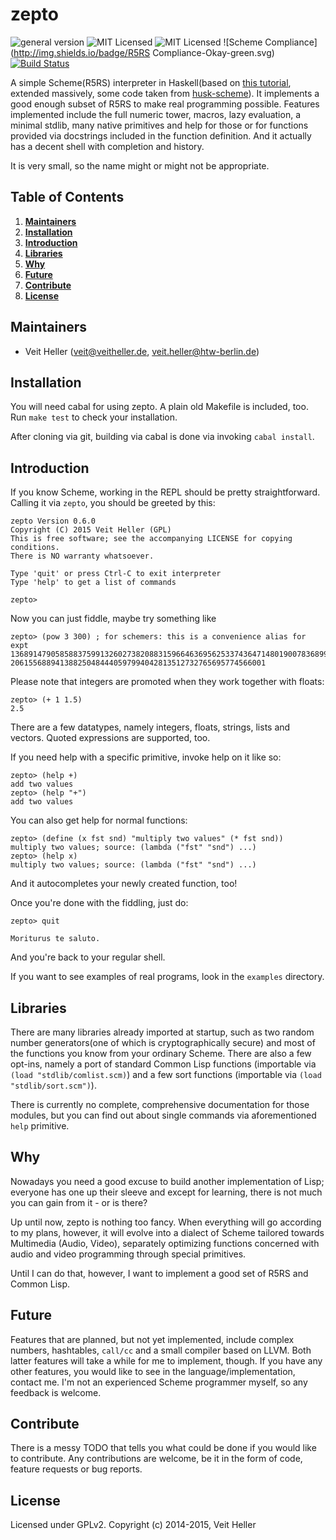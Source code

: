 # zepto
![general version](http://img.shields.io/badge/version-0.6.2-yellow.svg)
![MIT Licensed](http://img.shields.io/badge/license-MIT-blue.svg)
![MIT Licensed](http://img.shields.io/badge/GHC_Version-7.6--7.8-grey.svg)
![Scheme Compliance](http://img.shields.io/badge/R5RS Compliance-Okay-green.svg)
[![Build Status](https://travis-ci.org/hellerve/zepto.png?branch=master)](https://travis-ci.org/hellerve/zepto)

A simple Scheme(R5RS) interpreter in Haskell(based on 
[this tutorial](http://upload.wikimedia.org/wikipedia/commons/a/aa/Write_Yourself_a_Scheme_in_48_Hours.pdf),
extended massively, some code taken from [husk-scheme](https://github.com/justinethier/husk-scheme)).
It implements a good enough subset of R5RS to make real programming possible.
Features implemented include the full numeric tower, macros, lazy evaluation, 
a minimal stdlib, many native primitives and help for those or for functions 
provided via docstrings included in the function definition. And it actually 
has a decent shell with completion and history.

It is very small, so the name might or might not be appropriate.

## Table of Contents

1. **[Maintainers](#maintainers)**
2. **[Installation](#installation)**
3. **[Introduction](#introduction)**
4. **[Libraries](#libraries)**
5. **[Why](#why)**
6. **[Future](#future)**
7. **[Contribute](#contribute)**
8. **[License](#license)**

## Maintainers

* Veit Heller (<veit@veitheller.de>, <veit.heller@htw-berlin.de>)

## Installation

You will need cabal for using zepto. A plain old Makefile is included, too.
Run `make test` to check your installation.

After cloning via git, building via cabal is done via invoking `cabal install`.

## Introduction

If you know Scheme, working in the REPL should be pretty straightforward.
Calling it via `zepto`, you should be greeted by this:

```
zepto Version 0.6.0
Copyright (C) 2015 Veit Heller (GPL)
This is free software; see the accompanying LICENSE for copying conditions.
There is NO warranty whatsoever.

Type 'quit' or press Ctrl-C to exit interpreter
Type 'help' to get a list of commands

zepto> 
```

Now you can just fiddle, maybe try something like

```
zepto> (pow 3 300) ; for schemers: this is a convenience alias for expt
136891479058588375991326027382088315966463695625337436471480190078368997177499076593800
206155688941388250484440597994042813512732765695774566001
```

Please note that integers are promoted when they work together with floats:

```
zepto> (+ 1 1.5)
2.5
```

There are a few datatypes, namely integers, floats, strings, lists and
vectors. Quoted expressions are supported, too.

If you need help with a specific primitive, invoke help on it like so:

```
zepto> (help +)
add two values
zepto> (help "+")
add two values
```

You can also get help for normal functions:

```
zepto> (define (x fst snd) "multiply two values" (* fst snd))
multiply two values; source: (lambda ("fst" "snd") ...)
zepto> (help x)
multiply two values; source: (lambda ("fst" "snd") ...)
```

And it autocompletes your newly created function, too!

Once you're done with the fiddling, just do:

```
zepto> quit

Moriturus te saluto.
```

And you're back to your regular shell.

If you want to see examples of real programs, look in the `examples`
directory.

## Libraries

There are many libraries already imported at startup, such as
two random number generators(one of which is cryptographically
secure) and most of the functions you know from your ordinary
Scheme. There are also a few opt-ins, namely a port of standard
Common Lisp functions (importable via `(load "stdlib/comlist.scm)`)
and a few sort functions (importable via `(load "stdlib/sort.scm")`).

There is currently no complete, comprehensive documentation for those
modules, but you can find out about single commands via aforementioned
`help` primitive.

## Why

Nowadays you need a good excuse to build another implementation of Lisp;
everyone has one up their sleeve and except for learning, there is not 
much you can gain from it - or is there?

Up until now, zepto is nothing too fancy. When everything will go according
to my plans, however, it will evolve into a dialect of Scheme tailored towards
Multimedia (Audio, Video), separately optimizing functions concerned with
audio and video programming through special primitives.

Until I can do that, however, I want to implement a good set of R5RS and
Common Lisp.

## Future

Features that are planned, but not yet implemented, include complex numbers, 
hashtables, `call/cc` and a small compiler based on LLVM. 
Both latter features will take a while for me to implement, though. If 
you have any other features, you would like to see in the 
language/implementation, contact me. I'm not an experienced Scheme
programmer myself, so any feedback is welcome.

## Contribute

There is a messy TODO that tells you what could be done if you would like
to contribute. Any contributions are welcome, be it in the form of code,
feature requests or bug reports.

## License

Licensed under GPLv2. Copyright (c) 2014-2015, Veit Heller
